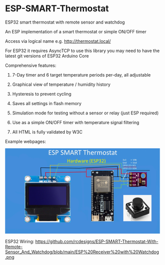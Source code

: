 # ESP-SMART-Thermostat
ESP32 smart thermostat with remote sensor and watchdog

An ESP implementation of a smart thermostat or simple ON/OFF timer

Access via logical name e.g. http://thermostat.local/


For ESP32 it requires AsyncTCP to use this library you may need to have the latest git versions of ESP32 Arduino Core

Comprehensive features:
1. 7-Day timer and 6 target temperature periods per-day, all adjustable

2. Graphical view of temperature / humidity history 

3. Hysteresis to prevent cycling

4. Saves all settings in flash memory

5. Simulation mode for testing without a sensor or relay (just ESP required)

6. Use as a simple ON/OFF timer with temperature signal filtering

9. All HTML is fully validated by W3C

Example webpages:

![alt_text, width="200"](/RemoteSensor.png)

ESP32 Wiring:
https://github.com/rcdesigns/ESP-SMART-Thermostat-With-Remote-Sensor_And_Watchdog/blob/main/ESP%20Receiver%20with%20Watchdog.png






